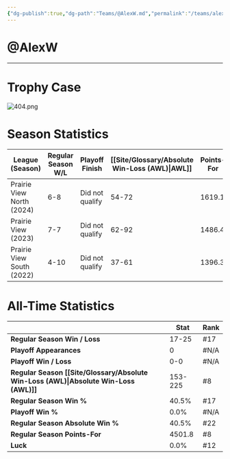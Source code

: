 ```yaml
---
{"dg-publish":true,"dg-path":"Teams/@AlexW.md","permalink":"/teams/alex-w/"}
---
```


# @AlexW
--- 
# Trophy Case
![404.png](/img/user/z_Assets/img/404.png)
# Season Statistics
| **League (Season)**       | **Regular Season W/L** | **Playoff Finish** | **[[Site/Glossary/Absolute Win-Loss (AWL)\|AWL]]** | **Points-For** |
| ------------------------- | ---------------------- | ------------------ | ------------------------------------ | -------------- |
| Prairie View North (2024) | 6-8                    | Did not qualify    | 54-72                                | 1619.1         |
| Prairie View (2023)       | 7-7                    | Did not qualify    | 62-92                                | 1486.4         |
| Prairie View South (2022) | 4-10                   | Did not qualify    | 37-61                                | 1396.3         |
# All-Time Statistics
|                                                | **Stat** | **Rank** |
| ---------------------------------------------- | -------- | -------- |
| **Regular Season Win / Loss**                  | 17-25 | #17 |
| **Playoff Appearances**                        | 0 | #N/A |
| **Playoff Win / Loss**                         | 0-0 | #N/A |
| **Regular Season [[Site/Glossary/Absolute Win-Loss (AWL)\|Absolute Win-Loss (AWL)]]** | 153-225 | #8 |
| **Regular Season Win %**                       | 40.5% | #17 |
| **Playoff Win %**                              | 0.0% | #N/A |
| **Regular Season Absolute Win %**              | 40.5% | #22 |
| **Regular Season Points-For**                  | 4501.8 | #8 |
| **Luck**                                       | 0.0% | #12 |
